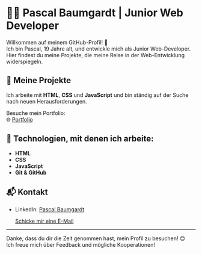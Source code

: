 # 👨‍💻 Pascal Baumgardt | Junior Web Developer

Willkommen auf meinem GitHub-Profil! 🎉  
Ich bin Pascal, 19 Jahre alt, und entwickle mich als Junior Web-Developer. Hier findest du meine Projekte, die meine Reise in der Web-Entwicklung widerspiegeln.

## 🚀 Meine Projekte

Ich arbeite mit **HTML**, **CSS** und **JavaScript** und bin ständig auf der Suche nach neuen Herausforderungen.

Besuche mein Portfolio:  
🌐 [Portfolio](https://devpascalb.github.io/portfolio/)

## 🔧 Technologien, mit denen ich arbeite:
- **HTML**
- **CSS**
- **JavaScript**
- **Git & GitHub**

## 📬 Kontakt

- LinkedIn: [Pascal Baumgardt](https://www.linkedin.com/in/pascal-baumgardt-861b11294/)
  
  [Schicke mir eine E-Mail](mailto:baumgardtpascal4@gmail.com)

---

Danke, dass du dir die Zeit genommen hast, mein Profil zu besuchen! 😊  
Ich freue mich über Feedback und mögliche Kooperationen! 
